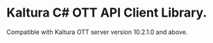 # Kaltura C# OTT API Client Library.
Compatible with Kaltura OTT server version 10.2.1.0 and above.
